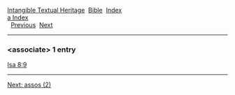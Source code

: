 [Intangible Textual Heritage](../../index)  [Bible](../index) 
[Index](index)   
[a Index](_a_)  
  [Previous](c00832)  [Next](c00834) 

------------------------------------------------------------------------

### &lt;associate&gt; 1 entry

[Isa 8:9](../kjv/isa008.htm#009)  

------------------------------------------------------------------------

[Next: assos (2)](c00834)
